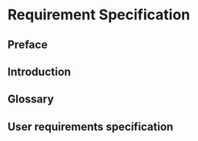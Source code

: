 # Requirement Specification



## Preface



## Introduction




## Glossary




## User requirements specification



